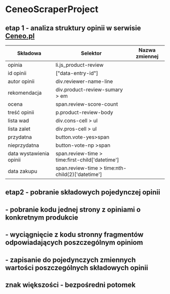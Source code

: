 # CeneoScraperProject
## etap 1 - analiza struktury opinii w serwisie [Ceneo.pl](https://www.ceneo.pl/)
|Składowa                |Selektor                                          |Nazwa zmiennej |
|------------------------|--------------------------------------------------|-------------- |
|opinia                  |li.js_product-review                              |               |
|id opinii               |["data-entry-id"]                                 |               |
|autor opinii            |div.reviewer-name-line                            |               |
|rekomendacja            |div.product-review-sumary > em                    |               |
|ocena                   |span.review-score-count                           |               |
|treść opinii            |p.product-review-body                             |               |
|lista wad               |div.cons-cell > ul                                |               |
|lista zalet             |div.pros-cell > ul                                |               |
|przydatna               |button.vote-yes>span                              |               |
|nieprzydatna            |button-vote-np >span                              |               |
|data wystawienia opinii |span.review-time > time:first-child['datetime']   |               |
|data zakupu             |span.review-time > time:nth-child(2)['datetime']  |               |
## etap2 - pobranie składowych pojedynczej opinii
## - pobranie kodu jednej strony z opiniami o konkretnym produkcie
## - wyciągnięcie z kodu stronny fragmentów odpowiadających poszczególnym opiniom
## - zapisanie do pojedynczych zmiennych wartości poszczególnych składowych opinii 
## znak większości - bezpośredni potomek